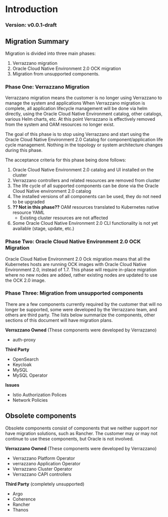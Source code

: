 # Introduction

### Version: v0.0.1-draft

## Migration Summary

Migration is divided into three main phases:
1. Verrazzano migration
2. Oracle Cloud Native Environment 2.0 OCK migration
3. Migration from unsupported components.

### Phase One: Verrazzano Migration
Verrazzano migration means the customer is no longer using Verrazzano to manage the system and applications When Verrazzano migration is complete, all application lifecycle management will be done via helm directly, using the Oracle Cloud Native Environment catalog, other catalogs, various Helm charts, etc. At this point Verrazzano is effectively removed from the system and OAM resources no longer exist.

The goal of this phase is to stop using Verrazzano and start using the Oracle Cloud Native Environment 2.0 Catalog for component/application life cycle management.  Nothing in the topology or system architecture changes during this phase.

The acceptance criteria for this phase being done follows:

1. Oracle Cloud Native Environment 2.0 catalog and UI installed on the cluster
2. Verrazzano controllers and related resources are removed from cluster
3. The life cycle of all supported components can be done via the Oracle Cloud Native environment 2.0 catalog
4. The installed versions of all components can be used, they do not need to be upgraded
5. **?? Not in this phase??** OAM resources translated to Kubernetes native resource YAML
    - Existing cluster resources are not affected
6. Some Oracle Cloud Native Environment 2.0 CLI functionality is not yet available (stage, update, etc.)

### Phase Two: Oracle Cloud Native Environment 2.0 OCK Migration
Oracle Cloud Native Environment 2.0 Ock migration means that all the Kubernetes hosts are running OCK images with Oracle Cloud Native Environment 2.0, instead of 1.7. This phase will require in-place migration where no new nodes are added, rather existing nodes are updated to use the OCK 2.0 image.

###  Phase Three: Migration from unsupported components

There are a few components currently required by the customer that will no longer be supported, some were developed by the Verrazzano team, and others are third party.  The lists below summarize the components, other sections of this document will have migration plans.

**Verrazzano Owned** (These components were developed by Verrazzano)
* auth-proxy

**Third Party**
* OpenSearch
* Keycloak
* MySQL
* MySQL Operator

**Issues**
* Istio Authorization Polices
* Network Policies

## Obsolete components
Obsolete components consist of components that we neither support nor have migration solutions, such as Rancher.  The customer may or may not continue to use these components, but Oracle is not involved.

**Verrazzano Owned** (These components were developed by Verrazzano)
* Verrazzano Platform Operator
* verrazzano Application Operator
* Verrazzano Cluster Operator
* Verrazzano CAPI controllers

**Third Party** (completely unsupported)
* Argo
* Coherence
* Rancher
* Thanos